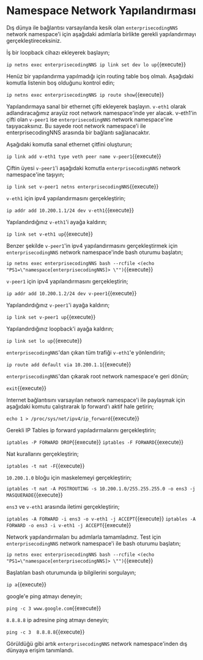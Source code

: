 # Namespace Network Yapılandırması

Dış dünya ile bağlantısı varsayılanda kesik olan `enterprisecodingNNS` network namespace'i için aşağıdaki adımlarla birlikte gerekli yapılandırmayı gerçekleştireceksiniz.

İş bir loopback cihazı ekleyerek başlayın;

`ip netns exec enterprisecodingNNS ip link set dev lo up`{{execute}}

Henüz bir yapılandırma yapılmadığı için routing table boş olmalı. Aşağıdaki komutla listenin boş olduğunu kontrol edin;

`ip netns exec enterprisecodingNNS ip route show`{{execute}}

Yapılandırmaya sanal bir ethernet çifti ekleyerek başlayın. `v-eth1` olarak adlandıracağımız arayüz root network namespace'inde yer alacak. v-eth1'in çifti olan `v-peer1` ise `enterprisecodingNNS` network namespace'ine taşıyacaksınız. Bu sayede root network namespace'i ile enterprisecodingNNS arasında bir bağlantı sağlanacaktır.

Aşağıdaki komutla sanal ethernet çitfini oluşturun;

`ip link add v-eth1 type veth peer name v-peer1`{{execute}}

Çiftin üyesi `v-peer1`'i aşağıdaki komutla `enterprisecodingNNS` network namespace'ine taşıyın;

`ip link set v-peer1 netns enterprisecodingNNS`{{execute}}

`v-eth1` için ipv4 yapılandırmasını gerçekleştirin;

`ip addr add 10.200.1.1/24 dev v-eth1`{{execute}}

Yapılandırdığınız `v-eth1`'i ayağa kaldırın;

`ip link set v-eth1 up`{{execute}}

Benzer şekilde `v-peer1`'in ipv4 yapılandırmasını gerçekleştirmek için `enterprisecodingNNS` network namespace'inde bash oturumu başlatın;

`ip netns exec enterprisecodingNNS bash --rcfile <(echo "PS1=\"namespace[enterprisecodingNNS]> \"")`{{execute}}

`v-peer1` için ipv4 yapılandırmasını gerçekleştirin;

`ip addr add 10.200.1.2/24 dev v-peer1`{{execute}}

Yapılandırdığınız `v-peer1`'i ayağa kaldırın;

`ip link set v-peer1 up`{{execute}}

Yapılandırdığınız loopback'i ayağa kaldırın;

`ip link set lo up`{{execute}}

`enterprisecodingNNS`'dan çıkan tüm trafiği `v-eth1`'e yönlendirin;

`ip route add default via 10.200.1.1`{{execute}}

`enterprisecodingNNS`'dan çıkarak root network namespace'e geri dönün;

`exit`{{execute}}

Internet bağlantısını varsayılan network namespace'i ile paylaşmak için aşağıdaki komutu çalıştırarak Ip forward'ı aktif hale getirin;

`echo 1 > /proc/sys/net/ipv4/ip_forward`{{execute}}

Gerekli IP Tables ip forward yapıladırmalarını gerçekleştirin;

`iptables -P FORWARD DROP`{{execute}}
`iptables -F FORWARD`{{execute}}

Nat kurallarını gerçekleştirin;

`iptables -t nat -F`{{execute}}

`10.200.1.0` bloğu için maskelemeyi gerçekleştirin;

`iptables -t nat -A POSTROUTING -s 10.200.1.0/255.255.255.0 -o ens3 -j MASQUERADE`{{execute}}

`ens3` ve `v-eth1` arasında iletimi gerçekleştirin;

`iptables -A FORWARD -i ens3 -o v-eth1 -j ACCEPT`{{execute}}
`iptables -A FORWARD -o ens3 -i v-eth1 -j ACCEPT`{{execute}}

Network yapılandırmaları bu adımlarla tamamladınız. Test için `enterprisecodingNNS` network namespace'i ile bash oturumu başlatın;

`ip netns exec enterprisecodingNNS bash --rcfile <(echo "PS1=\"namespace[enterprisecodingNNS]> \"")`{{execute}}

Başlatılan bash oturumunda ip bilgilerini sorgulayın;

`ip a`{{execute}}

google'e ping atmayı deneyin;

`ping -c 3 www.google.com`{{execute}}

`8.8.8.8` ip adresine ping atmayı deneyin;

`ping -c 3  8.8.8.8`{{execute}}

Görüldüğü gibi artık `enterprisecodingNNS` network namespace'inden dış dünyaya erişim tanımlandı.
